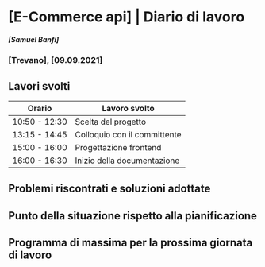 # [E-Commerce api] | Diario di lavoro
##### [Samuel Banfi]
### [Trevano], [09.09.2021]

## Lavori svolti


| Orario | Lavoro svolto |
| ------ | ------------- |
| 10:50 - 12:30 | Scelta del progetto |
| 13:15 - 14:45 | Colloquio con il committente |
| 15:00 - 16:00 | Progettazione frontend |
| 16:00 - 16:30 | Inizio della documentazione |

##  Problemi riscontrati e soluzioni adottate


##  Punto della situazione rispetto alla pianificazione


## Programma di massima per la prossima giornata di lavoro